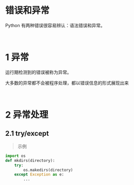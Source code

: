 &emsp;
# 错误和异常

Python 有两种错误很容易辨认：语法错误和异常。

&emsp;
# 1 异常
运行期检测到的错误被称为异常。

大多数的异常都不会被程序处理，都以错误信息的形式展现出来

&emsp;
# 2 异常处理

## 2.1 try/except

>示例
```python
import os
def mkdirs(directory):
    try:
        os.makedirs(directory)
    except Exception as e:
        ...
```